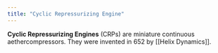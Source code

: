```yaml
---
title: "Cyclic Repressurizing Engine"
---
```


**Cyclic Repressurizing Engines** (CRPs) are miniature continuous aethercompressors. They were invented in 652 by [[Helix Dynamics]].
